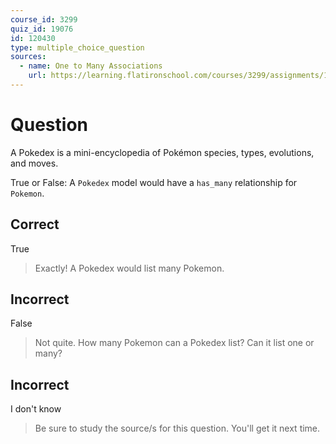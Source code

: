 ```yaml
---
course_id: 3299
quiz_id: 19076
id: 120430
type: multiple_choice_question
sources:
  - name: One to Many Associations
    url: https://learning.flatironschool.com/courses/3299/assignments/133959
---
```


# Question

A Pokedex is a mini-encyclopedia of Pokémon species, types, evolutions, and
moves.

True or False: A `Pokedex` model would have a `has_many` relationship for
`Pokemon`.

## Correct

True

> Exactly! A Pokedex would list many Pokemon.

## Incorrect

False

> Not quite. How many Pokemon can a Pokedex list? Can it list one or many?

## Incorrect

I don't know

> Be sure to study the source/s for this question. You'll get it next time.
